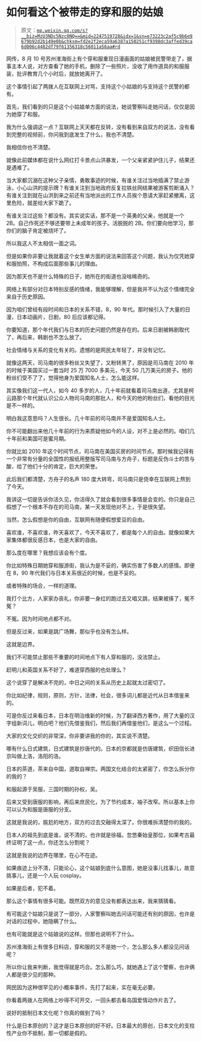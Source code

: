 # 如何看这个被带走的穿和服的姑娘

> 原文：[`mp.weixin.qq.com/s?__biz=MzU3NDc5Nzc0NQ==&mid=2247519728&idx=1&sn=e73223c2af5c9b6e9679b92d2b149e0b&chksm=fd2e2f2eca59a6387a150251cf9398dc3affed39ca6d006c4482df79f61356318c56011a56aa#rd`](http://mp.weixin.qq.com/s?__biz=MzU3NDc5Nzc0NQ==&mid=2247519728&idx=1&sn=e73223c2af5c9b6e9679b92d2b149e0b&chksm=fd2e2f2eca59a6387a150251cf9398dc3affed39ca6d006c4482df79f61356318c56011a56aa#rd)

网传，8 月 10 号苏州淮海街上有个穿和服重现日漫画面的姑娘被民警带走了，据事主本人说，对方查看了她的手机，删除了一些照片，没收了用作道具的和服服装，批评教育几个小时后，就放她离开了。 

这个事情引起了两拨人在互联网上对骂，支持这个小姑娘的与支持这个民警的都有。 

首先，我们看到的只是这个小姑娘单方面的说法，她说警察叫走她问话，仅仅是因为她穿了和服。 

我为什么强调这一点？互联网上天天都在反转，没有看到来自双方的说法，没有看到完整的视频前，你问我到底发生了什么，我也不清楚。 

我相信你也不清楚。 

就像此前媒体都在说什么网红打卡景点山洪暴发，一个父亲紧紧护住儿子，结果还是遇难了。

当大家都沉溺在这种父子亲情，勇敢事迹的时候，有谁关注过当地插满了禁止游泳，小心山洪的提示牌？有谁关注到当地政府反复拉铁丝网结果被游客剪断涌入？有谁关注到就在山洪到来之前还有当地派出的工作人员挨个恳请大家赶紧撤离，这里危险，就差给大家下跪了。

有谁关注过这些？都没有。其实说实话，那不是一个英勇的父亲，他就是一个 2B。自己作死还不够还要带上未成年的孩子。活脱脱的 2B。你们要向他学习，那你们的脑子肯定被烧坏了。

所以我这人不太相信一面之词。

但是如果你非要让我就着这个女生单方面的说法来回答这个问题，我认为仅凭她穿和服拍照，不构成后面那些事儿的理由。 

因为那天也不是什么特殊的日子，她所在的街道也没啥稀奇的。

网络上有部分对日本特别反感的情绪，我能够理解，但是我并不认为这个情绪完全来自于历史原因。

因为咱们曾经有段时间和日本的关系不错，8，90 年代。那时候引入了大量的日漫，日本动画片，日剧，80 后应该都记得。

你要知道，那个年代我们与日本的历史问题仍然是存在的。后来日剧被韩剧取代了，再后来，韩剧也不怎么放了。

社会情绪与关系的变化有关的。遗憾的是网民太年轻了，并没有记忆。

就像这两天，司马南的很多粉丝又失望了，又粉转黑了，原因是司马南在 2010 年的时候于美国买过一套当时 25 万 7000 多美元，今天 50 几万美元的房子。他的粉丝们受不了了，觉得他身为爱国知名人士，怎么能这样。

其实像我们这一代人，如今 40 多岁的人，几十年前就看着司马南出道，尤其是柯云路那个年代就认识公众人物司马南的那批人，和今天的他的粉丝们，看他的目光是不一样的。

明白我这意思吗？人生很长。几十年前的司马南并不是爱国知名人士。 

你不可能翻出来他几十年前的行为来质疑他如今的人设，对不上是必然的。咱们几十年前和美国可是蜜月期。

你就比如 2010 年这个时间节点，司马南在美国买房的时间节点。那时候我记得有一个非常有分量的全国性的报纸用整版写司马南与方舟子，标题是反伪斗士的苦与酸，给了他们十分的肯定，巨大的荣誉。 

此后我们都清楚，方舟子的名声 180 度大转弯，司马南只是侥幸在互联网上熬到了今天。

我讲这一切是告诉你活久见，你活得久了就会看到很多事情是会变的。你只是自己假想了一个根本不存在的司马南，某一天发现他对不上，于是很失望。 

当然，怎么假想是你的自由，互联网有随便假想爱豆的自由。

喜欢谁，不喜欢谁，昨天喜欢了，今天不喜欢了，都是每个人的自由。就像如果大家集体都很反感日本，也是大家的自由。

那么度在哪里？我想应该会有个度。 

你比如特殊日期她穿和服游街，我认为是不妥的，确实伤害了多数人的感情。即便在 8，90 年代我们与日本关系很近的时候，也是不妥的。

或者特殊的场合，一样的道理。

我打个比方，人家家办丧礼，你非要一身红的跑过去又唱又跳，结果被揍了，冤不冤？

不冤。因为时间地点都不对。

但是反过来，如果是跳广场舞，那似乎也没有怎么样。 

这就是边界。 

我们不可能禁止那些不重要的时间地点下有人穿和服的，没法禁止。

赶明儿和英国关系不好了，难道穿西服的也处理么？ 

这个说穿了是解决不完的，中日之间的关系从历史上起就太过密切了。 

你比如纪律，规则，原则，方针，法律，社会，很多词儿都是近代从日本借鉴来的。 

可是你反过来看日本，日本在明治维新的时候，为了翻译西方著作，用了大量的汉字组新词儿，明白吧？他们先借鉴我们，然后我们再借鉴他们，是这么一个过程。 

大家的文化交织的非常深，你非要讲我的你的，其实说不清楚。 

哪有什么日式建筑，日式建筑是抄唐代的。日本的京都就是仿唐建筑，织田信长进京叫做上洛，洛阳的洛。 

日本的茶道，茶来自中国，道取自禅宗。两国文化结合的太紧密了，你怎么拆分你的我的？ 

和服起源于吴服，三国时期的孙权，吴。 

后来又受到唐服的影响，再后来庶民化，为了节约成本，袖子改窄。所以基本上你可以认为和服是唐服的分支。 

这就是我说的，尴尬的地方，双方的过去交融得太深了。你很难拆清楚你的我的。 

日本人的祖先到底是谁，说不清的，也许就是徐福，忽悠秦始皇那位，如果考古最终证明了这一点，你还怎么分割呢？ 

这就是我说的边界在哪里，在心不在迹。 

如果痕迹上分不清，只能论心，这个姑娘到底什么意图，她是没事儿找事儿，故意挑事儿，还是一个人玩 cosplay。

如果是后者，犯不着。 

那么这个事情有很多可能。既然双方的意见没有都表达出来，我来猜猜看。 

有可能这个姑娘只是说了一部分，人家警察叫她去问话可能还有别的原因，也许是对话的过程中，她隐瞒了什么。

也有可能就是这个姑娘说的这样。但那也说明不了什么。

苏州淮海街上有很多日料店，穿和服的又不是她一个，怎么那么多人都没见问话呢？

所以你让我来判断，我觉得就是巧合。怎么那么巧，就她遇上了这个警察，也许俩人都是很少见的那种。 

网民因为这种很罕见的小概率事件，先打了起来，实在毫无必要。 

你看着两拨人在网络上吵得不可开交，一回头都去看岛国爱情动作片去了。 

说好的抵制日本文化呢？你真的做到了吗？

什么是日本原创的？这才是日本原创的好不好。日本最大的原创，日本文化的支柱性产业你不抵制，那一切都是假的。